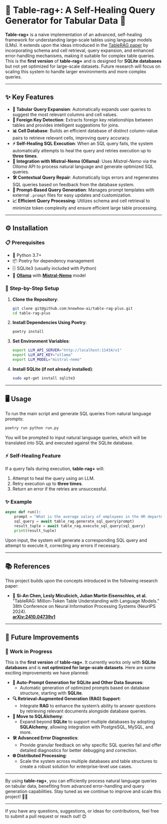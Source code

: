 

# 🌟 **Table-rag+: A Self-Healing Query Generator for Tabular Data** 🌟

**Table-rag+** is a naive implementation of an advanced, self-healing framework for understanding large-scale tables using language models (LMs). It extends upon the ideas introduced in the [TableRAG paper](https://arxiv.org/abs/2410.04739v1) by incorporating schema and cell retrieval, query expansion, and enhanced error-handling mechanisms, making it suitable for complex table queries. This is the **first version** of **table-rag+** and is designed for **SQLite databases** but not yet optimized for large-scale datasets. Future research will focus on scaling this system to handle larger environments and more complex queries.

---

## ✨ **Key Features**

- **🔄 Tabular Query Expansion**: Automatically expands user queries to suggest the most relevant columns and cell values.
- **🔑 Foreign Key Detection**: Extracts foreign key relationships between tables and provides intelligent suggestions for joins.
- **📊 Cell Database**: Builds an efficient database of distinct column-value pairs to retrieve relevant cells, improving query accuracy.
- **⚡ Self-Healing SQL Execution**: When an SQL query fails, the system automatically attempts to heal the query and retries execution up to **three times**.
- **🤖 Integration with Mistral-Nemo (Ollama)**: Uses *Mistral-Nemo* via the *Ollama* API to process natural language and generate optimized SQL queries.
- **🛠️ Contextual Query Repair**: Automatically logs errors and regenerates SQL queries based on feedback from the database system.
- **📜 Prompt-Based Query Generation**: Manages prompt templates with external `.prompt` files for easy updates and customization.
- **📈 Efficient Query Processing**: Utilizes schema and cell retrieval to minimize token complexity and ensure efficient large table processing.

---

## ⚙️ **Installation**

### 📋 **Prerequisites**
- 🐍 Python 3.7+
- 📦 Poetry for dependency management
- 🗄️ SQLite3 (usually included with Python)
- 🧠 [**Ollama**](https://ollama.com/) with [**Mistral-Nemo**](https://ollama.com/library/mistral-nemo) model 

### 🚀 **Step-by-Step Setup**

1. **Clone the Repository**:
   ```bash
   git clone git@github.com:knowhow-ai/table-rag-plus.git
   cd table-rag-plus
   ```

2. **Install Dependencies Using Poetry**:
   ```bash
   poetry install
   ```

3. **Set Environment Variables**:
   ```bash
   export LLM_API_SERVER="http://localhost:11434/v1"
   export LLM_API_KEY="ollama"
   export LLM_MODEL="mistral-nemo"
   ```

4. **Install SQLite (if not already installed)**:
   ```bash
   sudo apt-get install sqlite3
   ```

---

## 🖥️ **Usage**

To run the main script and generate SQL queries from natural language prompts:

```bash
poetry run python run.py
```

You will be prompted to input natural language queries, which will be translated into SQL and executed against the SQLite database.

### ⚡ **Self-Healing Feature**

If a query fails during execution, **table-rag+** will:
1. Attempt to heal the query using an LLM.
2. Retry execution up to **three times**.
3. Return an error if the retries are unsuccessful.

### ✨ **Example**

```python
async def run():
    prompt = "What is the average salary of employees in the HR department?"
    sql_query = await table_rag.generate_sql_query(prompt)
    result_tuple = await table_rag.execute_sql_query(sql_query)
    print(result_tuple)
```

Upon input, the system will generate a corresponding SQL query and attempt to execute it, correcting any errors if necessary.

---

## 📚 **References**

This project builds upon the concepts introduced in the following research paper:

- 📄 **Si-An Chen, Lesly Miculicich, Julian Martin Eisenschlos, et al.**  
  "TableRAG: Million-Token Table Understanding with Language Models."  
  38th Conference on Neural Information Processing Systems (NeurIPS 2024).  
  [**arXiv:2410.04739v1**](https://arxiv.org/abs/2410.04739v1)

---

## 🚀 **Future Improvements**

### 🔨 **Work in Progress**
This is the **first version** of **table-rag+**. It currently works only with **SQLite databases** and is **not optimized for large-scale datasets**. Here are some exciting improvements we have planned:

- **🤖 Auto-Prompt Generation for SQLite and Other Data Sources**: 
  - Automatic generation of optimized prompts based on database structure, starting with **SQLite**.
- **🔍 Retrieval-Augmented Generation (RAG) Support**:
  - Integrate **RAG** to enhance the system’s ability to answer questions by retrieving relevant documents alongside database queries.
- **🔄 Move to SQLAlchemy**:
  - Expand beyond **SQLite** to support multiple databases by adopting **SQLAlchemy**, allowing integration with PostgreSQL, MySQL, and more.
- **🛠️ Advanced Error Diagnostics**:
  - Provide granular feedback on why specific SQL queries fail and offer detailed diagnostics for better debugging and correction.
- **🌐 Distributed Processing**:
  - Scale the system across multiple databases and table structures to create a robust solution for enterprise-level use cases.

---

By using **table-rag+**, you can efficiently process natural language queries on tabular data, benefiting from advanced error-handling and query generation capabilities. Stay tuned as we continue to improve and scale this project! 🚀✨

---

If you have any questions, suggestions, or ideas for contributions, feel free to submit a pull request or reach out! 😊